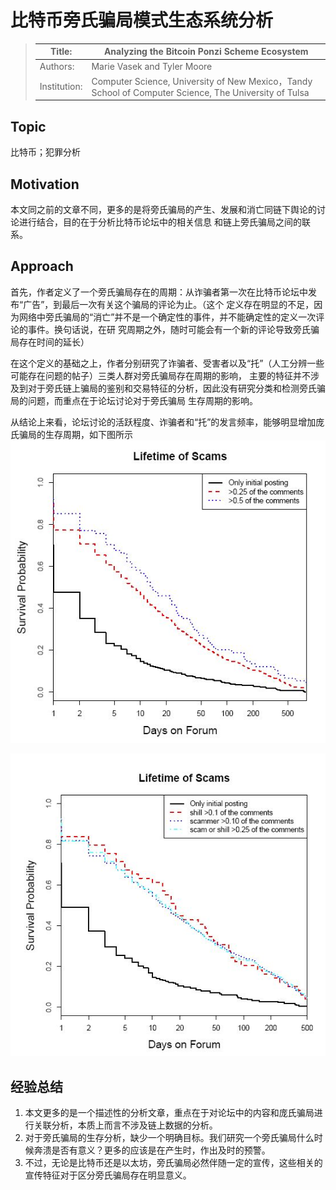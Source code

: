 # 比特币旁氏骗局模式生态系统分析

> | Title: |  Analyzing the Bitcoin Ponzi Scheme Ecosystem |
> | --- | --- |
> | Authors: | Marie Vasek and Tyler Moore |
> | Institution: |Computer Science, University of New Mexico，Tandy School of Computer Science, The University of Tulsa |

## Topic

比特币；犯罪分析

## Motivation
本文同之前的文章不同，更多的是将旁氏骗局的产生、发展和消亡同链下舆论的讨论进行结合，目的在于分析比特币论坛中的相关信息
和链上旁氏骗局之间的联系。

## Approach
首先，作者定义了一个旁氏骗局存在的周期：从诈骗者第一次在比特币论坛中发布“广告”，到最后一次有关这个骗局的评论为止。（这个
定义存在明显的不足，因为网络中旁氏骗局的“消亡”并不是一个确定性的事件，并不能确定性的定义一次评论的事件。换句话说，在研
究周期之外，随时可能会有一个新的评论导致旁氏骗局存在时间的延长）

在这个定义的基础之上，作者分别研究了诈骗者、受害者以及“托”（人工分辨一些可能存在问题的帖子）三类人群对旁氏骗局存在周期的影响，
主要的特征并不涉及到对于旁氏链上骗局的鉴别和交易特征的分析，因此没有研究分类和检测旁氏骗局的问题，而重点在于论坛讨论对于旁氏骗局
生存周期的影响。

从结论上来看，论坛讨论的活跃程度、诈骗者和“托”的发言频率，能够明显增加庞氏骗局的生存周期，如下图所示
![pongzi](./img/Pongzi_comments.JPG)

![pongzi_](./img/Pongzi_shill.JPG)

## 经验总结
1. 本文更多的是一个描述性的分析文章，重点在于对论坛中的内容和庞氏骗局进行关联分析，本质上而言不涉及链上数据的分析。
2. 对于旁氏骗局的生存分析，缺少一个明确目标。我们研究一个旁氏骗局什么时候奔溃是否有意义？更多的应该是在产生时，作出及时的预警。
3. 不过，无论是比特币还是以太坊，旁氏骗局必然伴随一定的宣传，这些相关的宣传特征对于区分旁氏骗局存在明显意义。